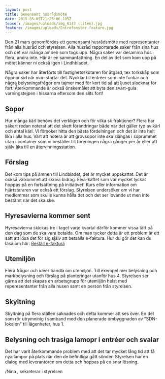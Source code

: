 ```yaml
---
layout: post
title: Gemensamt husrådsmöte
date: 2019-05-05T21:25:06.105Z
teaser: /images/uploads/img_6143 (liten).jpg
feature: /images/uploads/Entrefonster feature.jpg
---
```

Den 21 mars genomfördes ett gemensamt husrådsmöte med representanter från alla husråd och styrelsen. Alla husråd rapporterade saker från sina hus och det var många ämnen som togs upp. Några saker var desamma hos flera, andra inte. Här är en sammanfattning. En del av det som kom upp på mötet känner ni också igen i Lindhbladet. 

Några saker har återförts till fastighetsskötaren för åtgärd, tex torkskåp som öppnar sid när man startar det. Nycklar till entréer som inte funkar och några belysningsfrågor om tajmer med för kort tid så att ljuset slocknar för fort. Återkommande är också önskemålet att byta den svart-gula varningstejpen i hissarna eftersom den slits fort!

## Sopor

Hur många kärl behövs det verkligen och för vilka sk fraktioner? Flera har säkert redan noterat att det skett förändringar både när det gäller typ av kärl och antal kärl. Vi försöker hitta den bästa fördelningen och det är inte helt lika i alla hus. Värt att notera är att grovsopor inte ska slängas i soprummet utan i container som vi beställer till föreningen några gånger per år eller att själv åka till en återvinningsstation. 

## Förslag

Det kom tips på ämnen till Lindbladet, det är mycket uppskattat. Det är också välkommet att skriva bidrag. Elva-kaffet som var mycket lyckat hoppas på en fortsättning på initiativet! Kurs eller information om hjärtstararen var också ett förslag. Styrelsen undersöker om vi har medlemmar som skulle kunna hålla det och det ser lovande ut men inte bestämt när det ska ske.

## Hyresavierna kommer sent

Hyresavierna skickas tre i taget varje kvartal därför kommer vissa tätt på den dag som de ska vara betalda. Om man tycker detta är ett problem är ett sätt att lösa det för sig själv att betsälla e-faktura. Hur du gör det kan du läsa om här: [Beställ e-faktura](https://www.drlindh.se/blog/e-faktura/)

## Utemiljön

Flera frågor och idéer handla om utemiljön. Till exempel mer belysning och markbelysning och förslag på planteringar utanför hus 4. Styrelsen ser gärna att det skapas en arbetsgrupp för utemiljön helst med reperesentanter från alla husen samt en person från styrelsen. 

## Skyltning

Skyltning på flera ställen saknades och detta kommer att ses över. En del som rör utrymninig i samband med den planerade ombyggnaden av "SDN-lokalen" till lägenheter, hus 1.

## Belysning och trasiga lamopr i entréer och svalar

Det har varit återkommande problem med att det tar mycket lång tid att få nya lampor på plats när den de befintliga gått sönder. Styrelsen har en dialog med leverantören om detta och hoppas på en snar lösning.

/Nina
, sekreterar i styrelsen
